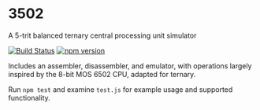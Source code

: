 # 3502

A 5-trit balanced ternary central processing unit simulator

[![Build Status](https://travis-ci.org/thirdcoder/cpu3502.svg?branch=master)](https://travis-ci.org/thirdcoder/cpu3502)
[![npm version](https://badge.fury.io/js/cpu3502.svg)](https://www.npmjs.com/package/cpu3502)

Includes an assembler, disassembler, and emulator, with operations largely inspired
by the 8-bit MOS 6502 CPU, adapted for ternary.

Run `npm test` and examine `test.js` for example usage and supported functionality.
